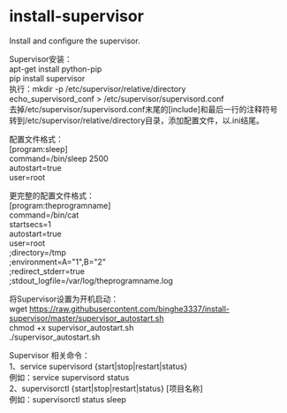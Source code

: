 # install-supervisor
Install and configure the supervisor.

Supervisor安装：<br>
apt-get install python-pip<br>
pip install supervisor<br>
执行：mkdir -p /etc/supervisor/relative/directory<br>
echo_supervisord_conf > /etc/supervisor/supervisord.conf<br>
去掉/etc/supervisor/supervisord.conf末尾的[include]和最后一行的注释符号<br>
转到/etc/supervisor/relative/directory目录，添加配置文件，以.ini结尾。

配置文件格式：<br>
[program:sleep]<br>
command=/bin/sleep 2500<br>
autostart=true<br>
user=root

更完整的配置文件格式：<br>
[program:theprogramname]<br>
command=/bin/cat<br>
startsecs=1<br>
autostart=true<br>
user=root<br>
;directory=/tmp<br>
;environment=A="1",B="2"<br>
;redirect_stderr=true<br>
;stdout_logfile=/var/log/theprogramname.log

将Supervisor设置为开机启动：<br>
wget https://raw.githubusercontent.com/binghe3337/install-supervisor/master/supervisor_autostart.sh<br>
chmod +x supervisor_autostart.sh<br>
./supervisor_autostart.sh<br>

Supervisor 相关命令：<br>
1、service supervisord {start|stop|restart|status}<br>
例如：service supervisord status<br>
2、supervisorctl {start|stop|restart|status} [项目名称]<br>
例如：supervisorctl status sleep<br>
